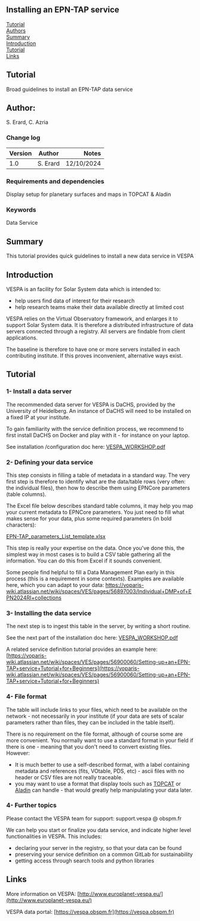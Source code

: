 ## Installing an EPN-TAP service

[Tutorial](#use-case)  
[Authors](#author)  
[Summary](#summary)  
[Introduction](#introduction)  
[Tutorial](#tutorial)  
[Links](#links)  


## Tutorial
Broad guidelines to install an EPN-TAP data service

## Author:

S. Erard, C. Azria

### Change log

| Version       | Author        | Notes  |
| ------------- |:-------------:| -----: |
| 1.0           | S. Erard      | 12/10/2024  |


### Requirements and dependencies
Display setup for planetary surfaces and maps in TOPCAT & Aladin


### Keywords
Data
Service

## Summary
This tutorial provides quick guidelines to install a new data service in VESPA


## Introduction

VESPA is an facility for Solar System data which is intended to: 

* help users find data of interest for their research
* help research teams make their data available directly at limited cost

VESPA relies on the Virtual Observatory framework, and enlarges it to support Solar System data. It is therefore a distributed infrastructure of data servers connected through a registry. All servers are findable from client applications.

The baseline is therefore to have one or more servers installed in each contributing institute. If this proves inconvenient, alternative ways exist. 


## Tutorial

 
### 1- Install a data server

The recommended data server for VESPA is DaCHS, provided by the University of Heidelberg. An instance of DaCHS will need to be installed on a fixed IP at your institute. 

To gain familiarity with the service definition process, we recommend to first install DaCHS on Docker and play with it - for instance on your laptop. 

See installation /configuration doc here:
[VESPA_WORKSHOP.pdf](img/VESPA_WORKSHOP.pdf)



### 2- Defining your data service

This step consists in filling a table of metadata in a standard way. The very first step is therefore to identify what are the data/table rows (very often: the individual files), then how to describe them using EPNCore parameters (table columns).

The Excel file below describes standard table columns, it may help you map your current metadata to EPNCore parameters. You just need to fill what makes sense for your data, plus some required parameters (in bold characters):

[EPN-TAP\_parameters\_List\_template.xlsx](img/EPN-TAP_parameters_List_template.xlsx)

This step is really your expertise on the data. Once you've done this, the simplest way in most cases is to build a CSV table gathering all the information. You can do this from Excel if it sounds convenient.

Some people find helpful to fill a Data Management Plan early in this process (this is a requirement in some contexts). Examples are available here, which you can adapt to your data: 
https://voparis-wiki.atlassian.net/wiki/spaces/VES/pages/56897003/Individual+DMP+of+EPN2024RI+collections


### 3- Installing the data service
 
The next step is to ingest this table in the server, by writing a short routine.

See the next part of the installation doc here:
[VESPA_WORKSHOP.pdf](img/VESPA_WORKSHOP.pdf)

A related service definition tutorial provides an example here:
[https://voparis-wiki.atlassian.net/wiki/spaces/VES/pages/56900060/Setting-up+an+EPN-TAP+service+Tutorial+for+Beginners](https://voparis-wiki.atlassian.net/wiki/spaces/VES/pages/56900060/Setting-up+an+EPN-TAP+service+Tutorial+for+Beginners)


### 4- File format

The table will include links to your files, which need to be available on the network - not necessarily in your institute (if your data are sets of scalar parameters rather than files, they can be included in the table itself).

There is no requirement on the file format, although of course some are more convenient. 
You normally want to use a standard format in your field if there is one - meaning that you don't need to convert existing files. However:

* It is much better to use a self-described format, with a label containing metadata and references (fits, VOtable, PDS, etc) -  ascii files with no header or CSV files are not really traceable.
* you may want to use a format that display tools such as [TOPCAT](https://www.star.bris.ac.uk/~mbt/topcat/) or [Aladin](https://aladin.cds.unistra.fr/) can handle - that would greatly help manipulating your data later.


### 4- Further topics

Please contact the VESPA team for support: support.vespa @ obspm.fr

We can help you start or finalize you data service, and indicate higher level functionalities in VESPA. This includes:

* declaring your server in the registry, so that your data can be found
* preserving your service definition on a common GitLab for sustainability
* getting access through search tools and python libraries


## Links

More information on VESPA: [http://www.europlanet-vespa.eu/](http://www.europlanet-vespa.eu/)

VESPA data portal: [https://vespa.obspm.fr](https://vespa.obspm.fr)
